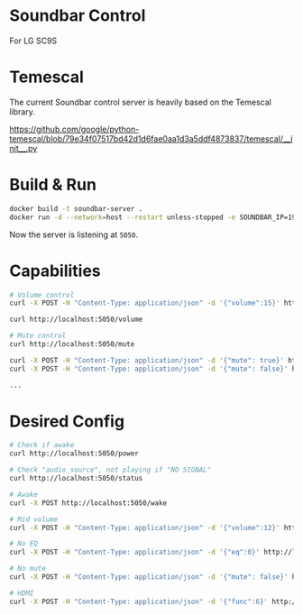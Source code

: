# Soundbar Control

For LG SC9S

# Temescal

The current Soundbar control server is heavily based on the Temescal library.

https://github.com/google/python-temescal/blob/79e34f07517bd42d1d6fae0aa1d3a5ddf4873837/temescal/__init__.py

# Build & Run

```bash
docker build -t soundbar-server .
docker run -d --network=host --restart unless-stopped -e SOUNDBAR_IP=192.168.1.113 soundbar-server
```

Now the server is listening at `5050`.

# Capabilities

```bash
# Volume control
curl -X POST -H "Content-Type: application/json" -d '{"volume":15}' http://localhost:5050/volume

curl http://localhost:5050/volume

# Mute control
curl http://localhost:5050/mute

curl -X POST -H "Content-Type: application/json" -d '{"mute": true}' http://localhost:5050/mute
curl -X POST -H "Content-Type: application/json" -d '{"mute": false}' http://localhost:5050/mute

...
```

# Desired Config

```bash
# Check if awake
curl http://localhost:5050/power

# Check "audio_source", not playing if "NO SIGNAL"
curl http://localhost:5050/status

# Awake
curl -X POST http://localhost:5050/wake

# Mid volume
curl -X POST -H "Content-Type: application/json" -d '{"volume":12}' http://localhost:5050/volume

# No EQ
curl -X POST -H "Content-Type: application/json" -d '{"eq":0}' http://localhost:5050/eq

# No mute
curl -X POST -H "Content-Type: application/json" -d '{"mute": false}' http://localhost:5050/mute

# HDMI
curl -X POST -H "Content-Type: application/json" -d '{"func":6}' http://localhost:5050/func
```
